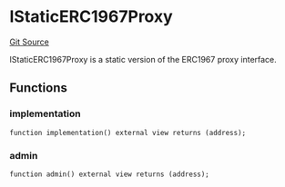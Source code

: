 # IStaticERC1967Proxy
[Git Source](https://github.com/ethereum-optimism/optimism/blob/f7b73857601914eeea6fc4c1ba46ae99ca744d97/contracts/universal/ProxyAdmin.sol)

IStaticERC1967Proxy is a static version of the ERC1967 proxy interface.


## Functions
### implementation


```solidity
function implementation() external view returns (address);
```

### admin


```solidity
function admin() external view returns (address);
```

